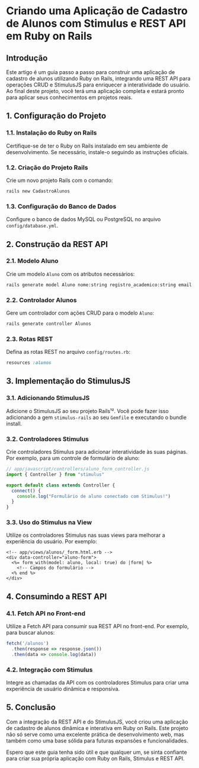 # **Criando uma Aplicação de Cadastro de Alunos com Stimulus e REST API em Ruby on Rails**

## **Introdução**
Este artigo é um guia passo a passo para construir uma aplicação de cadastro de alunos utilizando Ruby on Rails, integrando uma REST API para operações CRUD e StimulusJS para enriquecer a interatividade do usuário. Ao final deste projeto, você terá uma aplicação completa e estará pronto para aplicar seus conhecimentos em projetos reais.

## **1. Configuração do Projeto**

### **1.1. Instalação do Ruby on Rails**
Certifique-se de ter o Ruby on Rails instalado em seu ambiente de desenvolvimento. Se necessário, instale-o seguindo as instruções oficiais.

### **1.2. Criação do Projeto Rails**
Crie um novo projeto Rails com o comando:
```bash
rails new CadastroAlunos
```

### **1.3. Configuração do Banco de Dados**
Configure o banco de dados MySQL ou PostgreSQL no arquivo `config/database.yml`.

## **2. Construção da REST API**

### **2.1. Modelo Aluno**
Crie um modelo `Aluno` com os atributos necessários:
```bash
rails generate model Aluno nome:string registro_academico:string email:string
```

### **2.2. Controlador Alunos**
Gere um controlador com ações CRUD para o modelo `Aluno`:
```bash
rails generate controller Alunos
```

### **2.3. Rotas REST**
Defina as rotas REST no arquivo `config/routes.rb`:
```ruby
resources :alunos
```

## **3. Implementação do StimulusJS**

### **3.1. Adicionando StimulusJS**
Adicione o StimulusJS ao seu projeto Rails¹². Você pode fazer isso adicionando a gem `stimulus-rails` ao seu `Gemfile` e executando o bundle install.

### **3.2. Controladores Stimulus**
Crie controladores Stimulus para adicionar interatividade às suas páginas. Por exemplo, para um controle de formulário de aluno:
```javascript
// app/javascript/controllers/aluno_form_controller.js
import { Controller } from "stimulus"

export default class extends Controller {
  connect() {
    console.log("Formulário de aluno conectado com Stimulus!")
  }
}
```

### **3.3. Uso do Stimulus na View**
Utilize os controladores Stimulus nas suas views para melhorar a experiência do usuário. Por exemplo:
```erb
<!-- app/views/alunos/_form.html.erb -->
<div data-controller="aluno-form">
  <%= form_with(model: aluno, local: true) do |form| %>
    <!-- Campos do formulário -->
  <% end %>
</div>
```

## **4. Consumindo a REST API**

### **4.1. Fetch API no Front-end**
Utilize a Fetch API para consumir sua REST API no front-end. Por exemplo, para buscar alunos:
```javascript
fetch('/alunos')
  .then(response => response.json())
  .then(data => console.log(data))
```

### **4.2. Integração com Stimulus**
Integre as chamadas da API com os controladores Stimulus para criar uma experiência de usuário dinâmica e responsiva.

## **5. Conclusão**

Com a integração da REST API e do StimulusJS, você criou uma aplicação de cadastro de alunos dinâmica e interativa em Ruby on Rails. Este projeto não só serve como uma excelente prática de desenvolvimento web, mas também como uma base sólida para futuras expansões e funcionalidades.

Espero que este guia tenha sido útil e que qualquer um, se sinta confiante para criar sua própria aplicação com Ruby on Rails, Stimulus e REST API.
